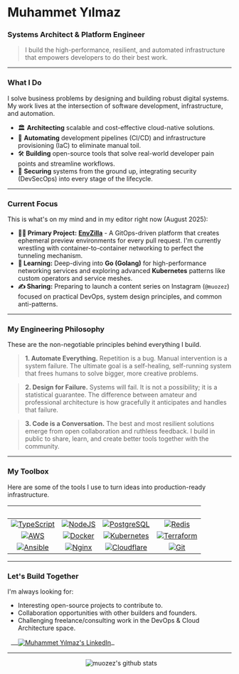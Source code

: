 # Muhammet Yılmaz
### Systems Architect & Platform Engineer
> I build the high-performance, resilient, and automated infrastructure that empowers developers to do their best work.

---

### What I Do

I solve business problems by designing and building robust digital systems. My work lives at the intersection of software development, infrastructure, and automation.

- 🏛️ **Architecting** scalable and cost-effective cloud-native solutions.
- 🚀 **Automating** development pipelines (CI/CD) and infrastructure provisioning (IaC) to eliminate manual toil.
- 🛠️ **Building** open-source tools that solve real-world developer pain points and streamline workflows.
- 🔐 **Securing** systems from the ground up, integrating security (DevSecOps) into every stage of the lifecycle.

---

### Current Focus

This is what's on my mind and in my editor right now (August 2025):

- **👨‍💻 Primary Project:** [**EnvZilla**](https://github.com/EnvZilla/envzilla) - A GitOps-driven platform that creates ephemeral preview environments for every pull request. I'm currently wrestling with container-to-container networking to perfect the tunneling mechanism.
- **🌱 Learning:** Deep-diving into **Go (Golang)** for high-performance networking services and exploring advanced **Kubernetes** patterns like custom operators and service meshes.
- **✍️ Sharing:** Preparing to launch a content series on Instagram (`@muozez`) focused on practical DevOps, system design principles, and common anti-patterns.

---

### My Engineering Philosophy

These are the non-negotiable principles behind everything I build.

> **1. Automate Everything.** Repetition is a bug. Manual intervention is a system failure. The ultimate goal is a self-healing, self-running system that frees humans to solve bigger, more creative problems.

> **2. Design for Failure.** Systems will fail. It is not a possibility; it is a statistical guarantee. The difference between amateur and professional architecture is how gracefully it anticipates and handles that failure.

> **3. Code is a Conversation.** The best and most resilient solutions emerge from open collaboration and ruthless feedback. I build in public to share, learn, and create better tools together with the community.

---

### My Toolbox
Here are some of the tools I use to turn ideas into production-ready infrastructure.

| &nbsp; | &nbsp; | &nbsp; | &nbsp; |
|:---:|:---:|:---:|:---:|
| <a href="https://www.typescriptlang.org/" target="_blank" rel="noreferrer"> <img src="https://img.shields.io/badge/typescript-%23007ACC.svg?style=for-the-badge&logo=typescript&logoColor=white" alt="TypeScript"> </a> | <a href="https://nodejs.org" target="_blank" rel="noreferrer"> <img src="https://img.shields.io/badge/node.js-6DA55F?style=for-the-badge&logo=node.js&logoColor=white" alt="NodeJS"> </a> | <a href="https://www.postgresql.org" target="_blank" rel="noreferrer"> <img src="https://img.shields.io/badge/postgres-%23316192.svg?style=for-the-badge&logo=postgresql&logoColor=white" alt="PostgreSQL"> </a> | <a href="https://redis.io" target="_blank" rel="noreferrer"> <img src="https://img.shields.io/badge/redis-%23DD0031.svg?style=for-the-badge&logo=redis&logoColor=white" alt="Redis"> </a> |
| <a href="https://aws.amazon.com" target="_blank" rel="noreferrer"> <img src="https://img.shields.io/badge/AWS-%23FF9900.svg?style=for-the-badge&logo=amazon-aws&logoColor=white" alt="AWS"> </a> | <a href="https://www.docker.com/" target="_blank" rel="noreferrer"> <img src="https://img.shields.io/badge/docker-%230db7ed.svg?style=for-the-badge&logo=docker&logoColor=white" alt="Docker"> </a> | <a href="https://kubernetes.io" target="_blank" rel="noreferrer"> <img src="https://img.shields.io/badge/kubernetes-%23326ce5.svg?style=for-the-badge&logo=kubernetes&logoColor=white" alt="Kubernetes"> </a> | <a href="https://www.terraform.io/" target="_blank" rel="noreferrer"> <img src="https://img.shields.io/badge/terraform-%235835CC.svg?style=for-the-badge&logo=terraform&logoColor=white" alt="Terraform"> </a> |
| <a href="https://www.ansible.com/" target="_blank" rel="noreferrer"> <img src="https://img.shields.io/badge/ansible-%231A1918.svg?style=for-the-badge&logo=ansible&logoColor=white" alt="Ansible"> </a> | <a href="https://www.nginx.com" target="_blank" rel="noreferrer"> <img src="https://img.shields.io/badge/nginx-%23009639.svg?style=for-the-badge&logo=nginx&logoColor=white" alt="Nginx"> </a> | <a href="https://www.cloudflare.com" target="_blank" rel="noreferrer"> <img src="https://img.shields.io/badge/Cloudflare-F38020?style=for-the-badge&logo=Cloudflare&logoColor=white" alt="Cloudflare"> </a> | <a href="https://git-scm.com/" target="_blank" rel="noreferrer"> <img src="https://img.shields.io/badge/git-%23F05033.svg?style=for-the-badge&logo=git&logoColor=white" alt="Git"> </a> |

---

### Let's Build Together

I'm always looking for:
- Interesting open-source projects to contribute to.
- Collaboration opportunities with other builders and founders.
- Challenging freelance/consulting work in the DevOps & Cloud Architecture space.

<p align="left">
  <a href="https://www.linkedin.com/in/muhammetyilmaz-bakbul/" target="blank">
    <img align="center" src="https://img.shields.io/badge/linkedin-%230077B5.svg?style=for-the-badge&logo=linkedin&logoColor=white" alt="Muhammet Yılmaz's LinkedIn">
  </a>
</p>

---

<p align="center">
  <img src="https://github-readme-stats.vercel.app/api?username=muozez&show_icons=true&theme=dracula&include_all_commits=true&count_private=true" alt="muozez's github stats" />
</p>

